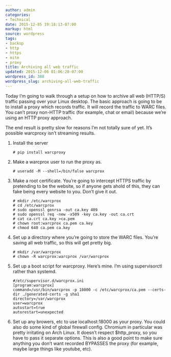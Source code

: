```yaml
---
author: admin
categories:
- Technical
date: 2015-12-05 19:18:13-07:00
markup: html
source: wordpress
tags:
- backup
- http
- https
- mitm
- proxy
title: Archiving all web traffic
updated: 2015-12-06 01:06:20-07:00
wordpress_id: 388
wordpress_slug: archiving-all-web-traffic
---
```

Today I’m going to walk through a setup on how to archive all web (HTTP/S) traffic passing over your Linux desktop. The basic approach is going to be to install a proxy which records traffic. It will record the traffic to WARC files. You can’t proxy non-HTTP traffic (for example, chat or email) because we’re using an HTTP proxy approach.

The end result is pretty slow for reasons I’m not totally sure of yet. It’s possible warcproxy isn’t streaming results.

1.  Install the server
    
    ```
    # pip install warcproxy
    ```
    
2.  Make a warcprox user to run the proxy as.
    
    ```
    # useradd -M --shell=/bin/false warcprox
    ```
    
3.  Make a root certificate. You’re going to intercept HTTPS traffic by pretending to be the website, so if anyone gets ahold of this, they can fake being every website to you. Don’t give it out.
    
    ```
    # mkdir /etc/warcprox
    # cd /etc/warcprox
    # sudo openssl genrsa -out ca.key 409
    # sudo openssl req -new -x509 -key ca.key -out ca.crt
    # cat ca.crt ca.key >ca.pem
    # chown root:warcprox ca.pem ca.key
    # chmod 640 ca.pem ca.key
    ```
    
4.  Set up a directory where you’re going to store the WARC files. You’re saving all web traffic, so this will get pretty big.
    
    ```
    # mkdir /var/warcprox
    # chown -R warcprox:warcprox /var/warcprox
    ```
    
5.  Set up a boot script for warcproxy. Here’s mine. I’m using supervisorctl rather than systemd.
    
    ```
    #/etc/supervisor.d/warcprox.ini
    [program:warcprox]
    command=/usr/bin/warcprox -p 18000 -c /etc/warcprox/ca.pem --certs-dir ./generated-certs -g sha1
    directory=/var/warcprox
    user=warcprox
    autostart=true
    autorestart=unexpected
    ```
    
6.  Set up any browers, etc to use localhost:18000 as your proxy. You could also do some kind of global firewall config. Chromium in particular was pretty irritating on Arch Linux. It doesn’t respect $http\_proxy, so you have to pass it separate options. This is also a good point to make sure anything you don’t want recorded BYPASSES the proxy (for example, maybe large things like youtube, etc).
